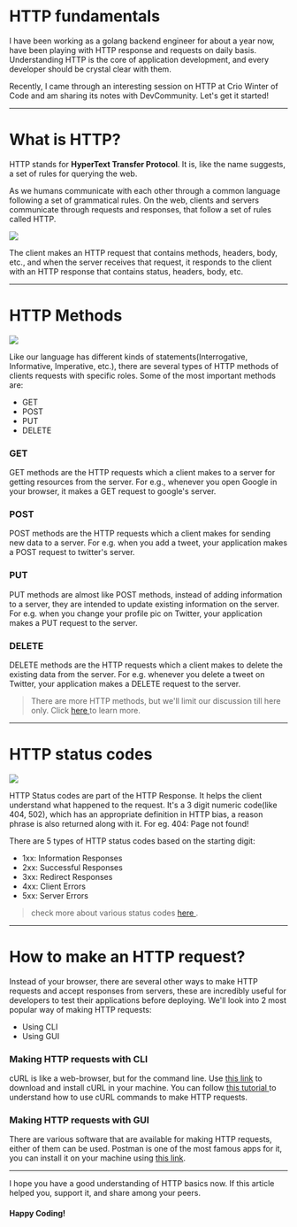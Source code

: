 # HTTP fundamentals

I have been working as a golang backend engineer for about a year now, have been playing with HTTP response and requests on daily basis. Understanding HTTP is the core of application development, and every developer should be crystal clear with them.

Recently, I came through an interesting session on HTTP at Crio Winter of Code and am sharing its notes with DevCommunity. Let's get it started!

<hr>

# What is HTTP?

HTTP stands for <strong>HyperText Transfer Protocol</strong>. It is, like the name suggests, a set of rules for querying the web.

As we humans communicate with each other through a common language following a set of grammatical rules. On the web, clients and servers communicate through requests and responses, that follow a set of rules called HTTP.

<img src="https://user-images.githubusercontent.com/26124625/104128631-ca559580-538e-11eb-8c01-ea90185db2eb.png"> </img>

The client makes an HTTP request that contains methods, headers, body, etc., and when the server receives that request, it responds to the client with an HTTP response that contains status, headers, body, etc.

<hr>

# HTTP Methods

<img src="https://user-images.githubusercontent.com/26124625/104128717-30dab380-538f-11eb-8a88-832f746f164c.png"> </img>

Like our language has different kinds of statements(Interrogative, Informative, Imperative, etc.), there are several types of HTTP methods of clients requests with specific roles. Some of the most important methods are:
- GET
- POST
- PUT
- DELETE

###  GET
GET methods are the HTTP requests which a client makes to a server for getting resources from the server. For e.g., whenever you open Google in your browser, it makes a GET request to google's server.

### POST
POST methods are the HTTP requests which a client makes for sending new data to a server. For e.g. when you add a tweet, your application makes a POST request to twitter's server.

### PUT
PUT methods are almost like POST methods, instead of adding information to a server, they are intended to update existing information on the server. For e.g. when you change your profile pic on Twitter, your application makes a PUT request to the server.

### DELETE
DELETE methods are the HTTP requests which a client makes to delete the existing data from the server. For e.g. whenever you delete a tweet on Twitter, your application makes a DELETE request to the server.

> There are more HTTP methods, but we'll limit our discussion till here only. Click <a href="https://developer.mozilla.org/en-US/docs/Web/HTTP/Methods"> here </a> to learn more.

<hr>

# HTTP status codes

<img src="https://user-images.githubusercontent.com/26124625/104128716-2fa98680-538f-11eb-9bb6-2ee610f46f03.png"> </img>

HTTP Status codes are part of the HTTP Response. It helps the client understand what happened to the request. It's a 3 digit numeric code(like 404, 502), which has an appropriate definition in HTTP bias, a reason phrase is also returned along with it. For eg. 404: Page not found!

There are 5 types of HTTP status codes based on the starting digit:
- 1xx: Information Responses
- 2xx: Successful Responses
- 3xx: Redirect Responses
- 4xx: Client Errors
- 5xx: Server Errors

> check more about various status codes <a href="https://developer.mozilla.org/en-US/docs/Web/HTTP/Status" > here </a>.

<hr>

# How to make an HTTP request?

Instead of your browser, there are several other ways to make HTTP requests and accept responses from servers, these are incredibly useful for developers to test their applications before deploying. We'll look into 2 most popular way of making HTTP requests:
- Using CLI
- Using GUI

### Making HTTP requests with CLI

cURL is like a web-browser, but for the command line. Use <a href="https://curl.haxx.se/download.html" > this link</a> to download and install cURL in your machine. You can follow <a href="https://www.geeksforgeeks.org/curl-command-in-linux-with-examples/"> this tutorial </a> to understand how to use cURL commands to make HTTP requests.

### Making HTTP requests with GUI

There are various software that are available for making HTTP requests, either of them can be used. Postman is one of the most famous apps for it, you can install it on your machine using <a href="https://www.postman.com/downloads/"> this link</a>.

<hr>
I hope you have a good understanding of HTTP basics now. If this article helped you, support it, and share among your peers.

#### Happy Coding!
